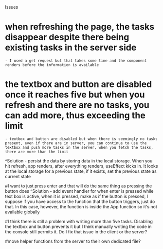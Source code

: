 Issues
# when refreshing the page, the tasks disappear despite there being existing tasks in the server side
    - I used a get request but that takes some time and the component renders before the information is available

# the textbox and button are disabled once it reaches five but when you refresh and there are no tasks, you can add more, thus exceeding the limit
    - textbox and button are disabled but when there is seemingly no tasks present, even if there are in server, you can continue to use the textbox and push more tasks in the server, when you fetch the tasks, there are more than the limit

^Solution - persist the data by storing data in the local storage. When you hit refresh, app renders, after everything renders, useEffect kicks in. It looks at the local storage for a previous state, if it exists, set the previous state as current state

#I want to just press enter and that will do the same thing as pressing the button does
^Solution - add event handler for when enter is pressed while text box is active, when it is pressed, make as if the button is pressed, I suppose if you have access to the function that the button triggers, just do that. In this case, however, the function is inside the App function so it's not available globally


#I think there is still a problem with writing more than five tasks. Disabling the textbox and button prevents it but I think manually writing the code in the console still permits it. Do I fix that issue in the client or the server?

#move helper functions from the server to their own dedicated file?
